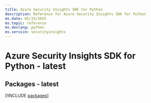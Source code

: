 ```yaml
---
title: Azure Security Insights SDK for Python
description: Reference for Azure Security Insights SDK for Python
ms.date: 05/15/2025
ms.topic: reference
ms.devlang: python
ms.service: securityinsights
---
```

# Azure Security Insights SDK for Python - latest
## Packages - latest
[!INCLUDE [packages](security-insights-index.md)]